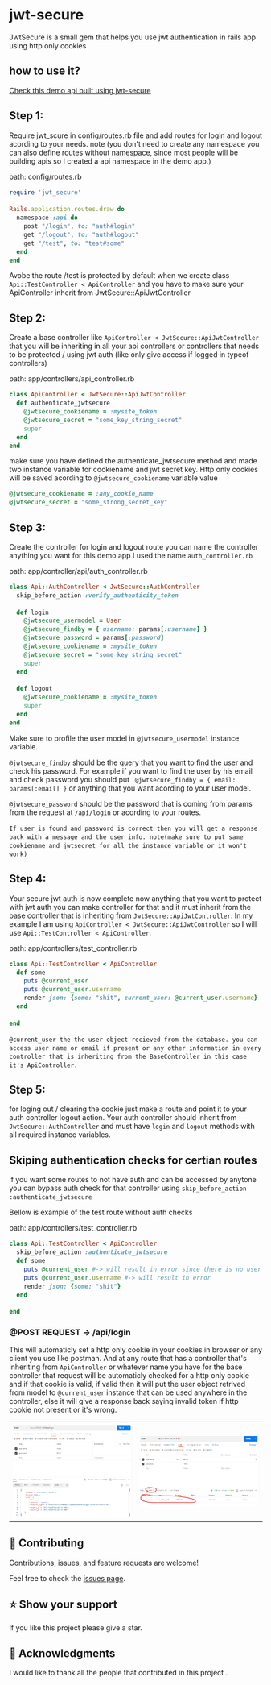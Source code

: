 
# jwt-secure

JwtSecure is a small gem that helps you use jwt authentication in rails app using http only cookies



## how to use it?
[Check this demo api built using jwt-secure](https://github.com/0xMALVEE/jwt-secure/tree/main/demo-rails-api)

## Step 1:
 Require jwt_scure in config/routes.rb file and add routes for login and logout acording to your needs. note (you don't need to create any namespace you can also define routes without namespace, since most people will be building apis so I created a api namespace in the demo app.)

path: config/routes.rb
```ruby
require 'jwt_secure'

Rails.application.routes.draw do
  namespace :api do
    post "/login", to: "auth#login"
    get "/logout", to: "auth#logout"
    get "/test", to: "test#some" 
  end
end

```

Avobe the route /test is protected by default when we create class `Api::TestController < ApiController` and you have to make sure your ApiController inherit from JwtSecure::ApiJwtController
## Step 2:
Create a base controller like `ApiController < JwtSecure::ApiJwtController` that you will be inheriting in all your api controllers or controllers that needs to be protected / using jwt auth (like only give access if logged in typeof controllers)

path: app/controllers/api_controller.rb
```ruby
class ApiController < JwtSecure::ApiJwtController
  def authenticate_jwtsecure
    @jwtsecure_cookiename = :mysite_token
    @jwtsecure_secret = "some_key_string_secret"
    super
  end
end
```

make sure you have defined the authenticate_jwtsecure method and made two instance variable for cookiename and jwt secret key. Http only cookies will be saved acording to `@jwtsecure_cookiename` variable value

```ruby
@jwtsecure_cookiename = :any_cookie_name 
@jwtsecure_secret = "some_strong_secret_key"
```

## Step 3:
 Create the controller for login and logout route you can name the controller anything you want for this demo app I used the name `auth_controller.rb`

path: app/controller/api/auth_controller.rb
```ruby
class Api::AuthController < JwtSecure::AuthController
  skip_before_action :verify_authenticity_token

  def login
    @jwtsecure_usermodel = User
    @jwtsecure_findby = { username: params[:username] }
    @jwtsecure_password = params[:password]
    @jwtsecure_cookiename = :mysite_token
    @jwtsecure_secret = "some_key_string_secret"
    super
  end

  def logout
    @jwtsecure_cookiename = :mysite_token
    super
  end  
end
```
Make sure to profile the user model in `@jwtsecure_usermodel` instance variable. 

`@jwtsecure_findby` should be the query that you want to find the user and check his password. For example if you want to find the user by his email and check password you should put ` @jwtsecure_findby = { email: params[:email] }` or anything that you want acording to your user model. 

`@jwtsecure_password` should be the password that is coming from params from the request at `/api/login` or acording to your routes.

`If user is found and password is correct then you will get a response back with a message and the user info. note(make sure to put same cookiename and jwtsecret for all the instance variable or it won't work)`

## Step 4:
 Your secure jwt auth is now  complete now anything that you want to protect with  jwt auth you can make controller for that and it must inherit from the base controller  that is inheriting from `JwtSecure::ApiJwtController`. In my example I am using `ApiController < JwtSecure::ApiJwtController` so I will use `Api::TestController < ApiController`. 

path: app/controllers/test_controller.rb
```ruby
class Api::TestController < ApiController 
  def some
    puts @current_user
    puts @current_user.username
    render json: {some: "shit", current_user: @current_user.username}
  end

end
```
`@current_user the the user object recieved from the database. you can access user name or email if present or any other information in every controller that is inheriting from the BaseController in this case it's ApiController.`

## Step 5:
 for loging out / clearing the cookie just make a route and point it to your auth controller logout action. Your auth controller should inherit from `JwtSecure::AuthController` and must have `login` and `logout` methods with all required instance variables.

## Skiping authentication checks for certian routes

if you want some routes to not have auth and can be accessed by anytone you can bypass auth check for that controller using `skip_before_action :authenticate_jwtsecure`

Bellow is example of the test route without auth checks

path: app/controllers/test_controller.rb
```ruby
class Api::TestController < ApiController 
  skip_before_action :authenticate_jwtsecure
  def some
    puts @current_user #-> will result in error since there is no user cuz route is a open route
    puts @current_user.username #-> will result in error
    render json: {some: "shit"}
  end

end
```

### @POST REQUEST -> /api/login
This will automaticly set a http only cookie in your cookies in browser or any client you use like postman. And at any route that has a controller that's inheriting from `ApiController` or whatever name you have for the base controller that request will be automaticly checked for a http only cookie and if that cookie is valid, if valid then it will put the user object retrived from model to `@current_user` instance that can be used anywhere in the controller, else it will give a response back saying invalid token if http cookie not present or it's wrong.
<table>
  <tr>
    <td>
      <img src="https://raw.githubusercontent.com/0xMALVEE/jwt-secure/main/demo-rails-api/demo-images/POST_LOGIN.png" alt="POST_LOGIN">
    </td>
    <td>
      <img src="https://raw.githubusercontent.com/0xMALVEE/jwt-secure/main/demo-rails-api/demo-images/POST_LOGIN_COOKIE.png" alt="POST_LOGIN_COOKIE">
    </td>
  </tr>
</table>



<!-- CONTRIBUTING -->

## 🤝 Contributing <a name="contributing"></a>

Contributions, issues, and feature requests are welcome!

Feel free to check the [issues page](https://github.com/0xMALVEE/jwt-secure/issues).

<!-- SUPPORT -->

## ⭐️ Show your support <a name="support"></a>


If you like this project please give a star. 

<!-- ACKNOWLEDGEMENTS -->

## 🙏 Acknowledgments <a name="acknowledgements"></a>



I would like to thank all the people that contributed in this project .
